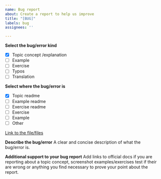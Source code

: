 ```yaml
---
name: Bug report
about: Create a report to help us improve
title: "[BUG]"
labels: bug
assignees: ''

---
```


**Select the bug/error kind**

- [x] Topic concept /explanation
- [ ] Example
- [ ] Exercise
- [ ] Typos
- [ ] Translation

**Select where the bug/error is**

- [x] Topic readme
- [ ] Example readme
- [ ] Exercise readme
- [ ] Exercise
- [ ] Example
- [ ] Other

[Link to the file/files](somefile.md)

**Describe the bug/error**
A clear and concise description of what the bug/error is.

**Additional support to your bug report**
Add links to official docs if you are reporting about a topic concept, screenshot examples/exercises test if their are wrong or anything you find necessary to prove your point about the report.
